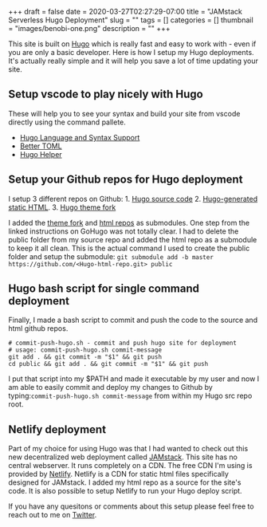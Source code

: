 +++ 
draft = false
date = 2020-03-27T02:27:29-07:00
title = "JAMstack Serverless Hugo Deployment"
slug = "" 
tags = []
categories = []
thumbnail = "images/benobi-one.png"
description = ""
+++

This site is built on [Hugo](https://gohugo.io/) which is really fast and easy to work with - even if you are only a basic developer. Here is how I setup my Hugo deployments. It's actually really simple and it will help you save a lot of time updating your site.

## Setup vscode to play nicely with Hugo

These will help you to see your syntax and build your site from vscode directly using the command pallete.

* [Hugo Language and Syntax Support](https://marketplace.visualstudio.com/items?itemName=budparr.language-hugo-vscode)
* [Better TOML](https://marketplace.visualstudio.com/items?itemName=bungcip.better-toml)
* [Hugo Helper](https://marketplace.visualstudio.com/items?itemName=rusnasonov.vscode-hugo)

## Setup your Github repos for Hugo deployment

I setup 3 different repos on Github:
    1. [Hugo source code](https://github.com/bensig/benobi-one-src)
    2. [Hugo-generated static HTML](https://github.com/bensig/benobi-one-html).
    3. [Hugo theme fork](https://github.com/bensig/hugo-coder-portfolio)

I added the [theme fork](https://www.andrewhoog.com/post/git-submodule-for-hugo-themes/) and [html repos](https://gohugo.io/hosting-and-deployment/hosting-on-github/) as submodules. One step from the linked instructions on GoHugo was not totally clear. I had to delete the public folder from my source repo and added the html repo as a submodule to keep it all clean. This is the actual command I used to create the public folder and setup the submodule: `git submodule add -b master https://github.com/<Hugo-html-repo.git> public`

## Hugo bash script for single command deployment

Finally, I made a bash script to commit and push the code to the source and html github repos.

```#!/bin/bash
# commit-push-hugo.sh - commit and push hugo site for deployment
# usage: commit-push-hugo.sh commit-message
git add . && git commit -m "$1" && git push
cd public && git add . && git commit -m "$1" && git push
```

I put that script into my $PATH and made it executable by my user and now I am able to easily commit and deploy my changes to Github by typing:`commit-push-hugo.sh commit-message` from within my Hugo src repo root.

## Netlify deployment

Part of my choice for using Hugo was that I had wanted to check out this new decentralized web deployment called [JAMstack](https://jamstack.org/). This site has no central webserver. It runs completely on a CDN. The free CDN I'm using is provided by [Netlify](https://netlify.com). Netlify is a CDN for static html files specifically designed for JAMstack. I added my html repo as a source for the site's code. It is also possible to setup Netlify to run your Hugo deploy script.

If you have any quesitons or comments about this setup please feel free to reach out to me on [Twitter](https://twitter.com/bensig).
